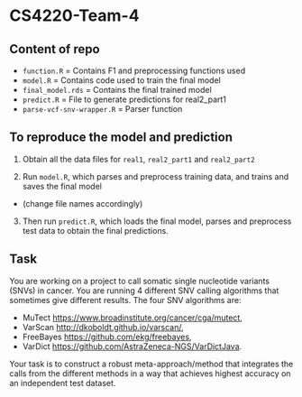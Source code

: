 # CS4220-Team-4

## Content of repo
- `function.R` = Contains F1 and preprocessing functions used
- `model.R` = Contains code used to train the final model
- `final_model.rds` = Contains the final trained model
- `predict.R` = File to generate predictions for real2_part1
- `parse-vcf-snv-wrapper.R` = Parser function

## To reproduce the model and prediction 
1. Obtain all the data files for `real1`, `real2_part1` and `real2_part2`

2. Run `model.R`, which parses and preprocess training data, and trains and saves the final model 
- (change file names accordingly)

3. Then run `predict.R`, which loads the final model, parses and preprocess test data to obtain the final predictions.

## Task
You are working on a project to call somatic single nucleotide variants (SNVs) in cancer. You are running 4 different SNV calling algorithms that sometimes give different results. The four SNV algorithms are: 
- MuTect <https://www.broadinstitute.org/cancer/cga/mutect>, 
- VarScan <http://dkoboldt.github.io/varscan/>, 
- FreeBayes <https://github.com/ekg/freebayes>,
- VarDict <https://github.com/AstraZeneca-NGS/VarDictJava>. 

Your task is to construct a robust meta-approach/method that integrates the calls from the different methods in a way that achieves highest accuracy on an independent test dataset.

